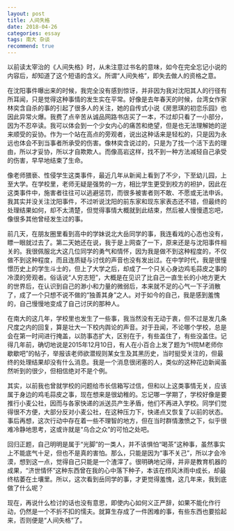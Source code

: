 ```yaml
---
layout: post
title: 人间失格
date: 2018-04-26
categories: essay
tags: 南大 杂谈
recommend: true
---
```


以前读太宰治的《人间失格》时，从未注意过书名的意味，如今在完全忘记小说的内容后，却知道了这个短语的含义。所谓“人间失格”，即失去做人的资格之意。

在沈阳事件曝出来的时候，我完全没有感到惊讶，并非因为我对沈阳其人的行径有所耳闻，只是觉得这种事情的发生实在平常。好像是去年春天的时候，台湾女作家林奕含自杀的事的引起了很多人的关注，她的自传式小说《房思琪的初恋乐园》也因此异常火爆。我费了点辛苦从诚品网路书店买了一本，不过却只看了一小部分，因为不忍卒读。我可以体会到一个少女内心的痛苦和绝望，但是也无法理解她的逆来顺受的妥协。作为一个站在高点的旁观者，说出这种话来是轻松的，只是因为永远也体会不到当事者所承受的伤害。像林奕含说过的，只是为了找一个活下去的理由，所以才妥协，所以才自欺欺人。而像高岩这样，找不到一种方法减轻自己承受的伤害，早早地结束了生命。

像老师猥亵、性侵学生这类事件，最近几年从新闻上看到了不少，下至幼儿园，上至大学。在学校里，老师无疑是强势的一方，相比学生更受到校方的袒护，因此在这类事件中，施害者往往可以逃避惩罚，而很多被害者则不敢、不愿或无法申诉。我其实并没关注沈阳事件，不过听说沈阳的前东家和现东家表态还不错，但最终的处理结果如何，却不太清楚，但觉得事情大概就到此结束，然后被人慢慢遗忘吧，像很多其他曾经发生过的事。

前几天，在朋友圈里看到高中的学妹说北大岳同学的事，我连看戏的心态也没有，瞟一眼就过去了。第二天她还在说，我于是上网查了一下，原来还是与沈阳事件相关的。我很佩服北大这几位同学的勇气和情怀，因为我是做不到这种程度的，不仅做不到这种程度，而且连质疑与讨伐的声音也没有发出过。在中学时代，我是很憧憬历史上的学生斗士的，但上了大学之后，却成了一个只关心身边鸡毛蒜皮之事的冷漠的旁观者。俗话说“人穷志短”，大概是在见识了比自己一直生长的小地方更大的世界后，在认识到自己的渺小和力量的微弱后，本来就不足的心气一下子消散了，成了一个只想不说不做的“独善其身”之人。对于如今的自己，我是感到羞愧的，自己慢慢地变成了自己讨厌的那种人。

在南大的这几年，学校里也发生了一些事，我当然没有无动于衷，但不过是发几条尺度之内的回复，算是壮大一下校内舆论的声音。对于丑闻，不论哪个学校，总是会在第一时间进行掩盖，以防事态扩大，区别在于，有些盖住了，有些没盖住。记得几年前，确切地说是2015年12月10日，有人在小百合上发了题为“H院M老师你歇歇吧”的帖子，举报该老师欲潜规则某女生及其黑历史，当时挺受关注的，但最终的处理结果却没有什么消息。我是一个消息很闭塞的人，类似的这种花边新闻虽然听到的很少，但相信绝对不是个例。

其实，以前我也曾就学校的问题给市长信箱写过信，但和以上这类事情无关，应该属于身边的鸡毛蒜皮之事，现在想来是很幼稚的。忘记哪一学期了，学校好像是要推行小麦公社，因而与各家快递的派送员产生矛盾，他们不再进入学校。同学们觉得很不方便，大部分反对小麦公社，在这种压力下，快递点又恢复了以前的状态。事后再想，这次行动中存在着一些不理智的地方，但在当时群情激愤之下，似乎很难冷静地思考，这或许就是“乌合之众”的可怕之处吧。

回归正题，自己明明是属于“光脚”的一类人，并不该惧怕“喝茶”这种事，虽然事实上不能底气十足，但也不是真的害怕。那么，只能是因为“事不关己”，所以才会冷漠，想到这一点，觉得自己只能是一个渣滓了。很明确地记得，并非是教育机器的成果，“济世情怀”这种东西曾在我的心中落下种子，本该在栉风沐雨中成长，却最终枯萎在土壤里。所以，这次看到岳同学的事，才更觉得羞愧，这几年来，我到底做了什么呢？

现在，再说什么检讨的话也没有意思，即使内心如何义正严辞，如果不能化作行动，仍然是一个不折不扣的懦夫。就算生存成了一件困难的事，有些东西也要拾起来，否则便是“人间失格”了。